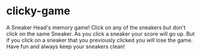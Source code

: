 # clicky-game
 A Sneaker Head's memory game! Click on any of the sneakers but don't click on the same Sneaker. As you click a sneaker your score will go up. But if you click on a sneaker that you previously clicked you will lose the game. Have fun and always keep your sneakers clean!
